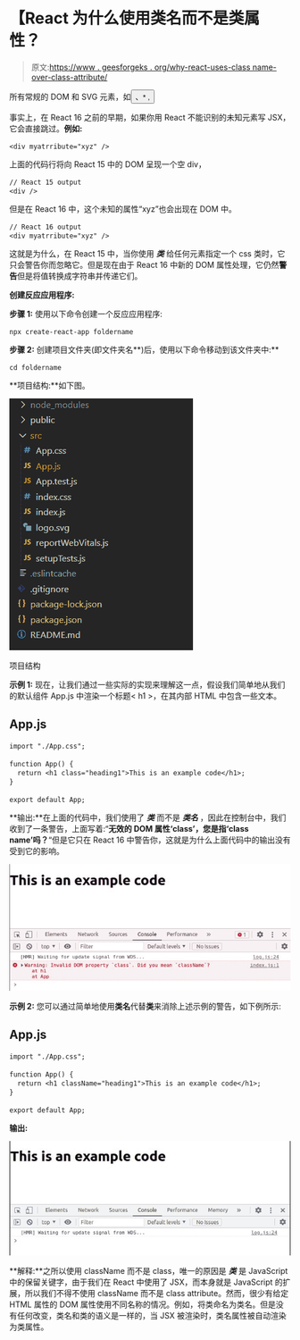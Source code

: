 # 【React 为什么使用类名而不是类属性？

> 原文:[https://www . geesforgeks . org/why-react-uses-class name-over-class-attribute/](https://www.geeksforgeeks.org/why-react-uses-classname-over-class-attribute/)

所有常规的 DOM 和 SVG 元素，如<button>、*   ,</button> 

事实上，在 React 16 之前的早期，如果你用 React 不能识别的未知元素写 JSX，它会直接跳过。**例如:**

```
<div myatrribute="xyz" />
```

上面的代码行将向 React 15 中的 DOM 呈现一个空 div，

```
// React 15 output
<div />
```

但是在 React 16 中，这个未知的属性“xyz”也会出现在 DOM 中。

```
// React 16 output
<div myatrribute="xyz" />
```

这就是为什么，在 React 15 中，当你使用 ***类*** 给任何元素指定一个 css 类时，它只会警告你而忽略它。但是现在由于 React 16 中新的 DOM 属性处理，它仍然**警告**但是将值转换成字符串并传递它们。

**创建反应应用程序:**

**步骤 1:** 使用以下命令创建一个反应应用程序:

```
npx create-react-app foldername
```

**步骤 2:** 创建项目文件夹(即文件夹名**)后，使用以下命令移动到该文件夹中:**

```
cd foldername
```

**项目结构:**如下图。

![](img/f04ae0d8b722a9fff0bd9bd138b29c23.png)

项目结构

**示例 1:** 现在，让我们通过一些实际的实现来理解这一点，假设我们简单地从我们的默认组件 App.js 中渲染一个标题< h1 >，在其内部 HTML 中包含一些文本。

## App.js

```
import "./App.css";

function App() {
  return <h1 class="heading1">This is an example code</h1>;
}

export default App;
```

**输出:**在上面的代码中，我们使用了 ***类*** 而不是 ***类名*** ，因此在控制台中，我们收到了一条警告，上面写着:“**无效的 DOM 属性‘class’，您是指‘class name’吗？**“但是它只在 React 16 中警告你，这就是为什么上面代码中的输出没有受到它的影响。

![](img/3077cd0c78276382dfda6ec6abbf3b6a.png)

**示例 2:** 您可以通过简单地使用**类名**代替**类**来消除上述示例的警告，如下例所示:

## App.js

```
import "./App.css";

function App() {
  return <h1 className="heading1">This is an example code</h1>;
}

export default App;
```

**输出:**

![](img/fdd6b8de19256bc249359469cefacbc1.png)

**解释:**之所以使用 className 而不是 class，唯一的原因是 ***类*** 是 JavaScript 中的保留关键字，由于我们在 React 中使用了 JSX，而本身就是 JavaScript 的扩展，所以我们不得不使用 className 而不是 class attribute。然而，很少有给定 HTML 属性的 DOM 属性使用不同名称的情况。例如，将类命名为类名。但是没有任何改变，类名和类的语义是一样的，当 JSX 被渲染时，类名属性被自动渲染为类属性。